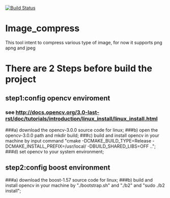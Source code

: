 [![Build Status](https://travis-ci.org/chraac/image_compress.svg?branch=master)](https://travis-ci.org/chraac/image_compress)

# Image_compress
This tool intent to compress various type of image, for now it supports png apng and jpeg

# There are 2 Steps before build the project

## step1:config opencv enviroment
### see http://docs.opencv.org/3.0-last-rst/doc/tutorials/introduction/linux_install/linux_install.html
###a) download the opencv-3.0.0 source code for linux;
###b) open the opencv-3.0.0 path and mkdir build;
###c) build and install opencv in your machine by input command "cmake -DCMAKE_BUILD_TYPE=Release -DCMAKE_INSTALL_PREFIX=/usr/local/ -DBUILD_SHARED_LIBS=OFF ..";
###d) set opencv to your system environment;

## step2:config boost environment
###a) download the boost-1.57 source code for linux;
###b) build and install opencv in your machine by "./bootstrap.sh" and "./b2" and "sudo ./b2 install";

